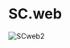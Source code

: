 # SC.web
![SCweb2](https://github.com/CappyTech/SC.web/assets/133281784/19abc594-9c73-41dc-83fd-367f0394dd31)

